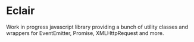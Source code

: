 Eclair
======

Work in progress javascript library providing a bunch of utility classes and wrappers for EventEmitter, Promise, XMLHttpRequest and more.